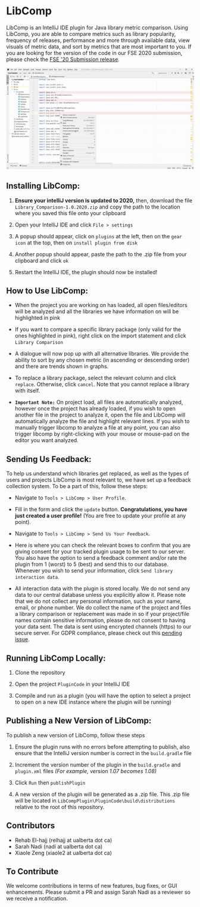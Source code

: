 # LibComp
LibComp is an IntelliJ IDE plugin for Java library metric comparison. Using LibComp, you are able to compare metrics such as library popularity, frequency of releases, performance and more through available data, view visuals of metric data, and sort by metrics that are most important to you. If you are looking for the version of the code in our FSE 2020 submission, please check the [FSE '20 Submission release](https://github.com/ualberta-smr/LibCompPlugin/releases/tag/v1.0).

![](replacement.gif)
  
## Installing LibComp:

1. **Ensure your intelliJ version is updated to 2020,** then, download the file `Library_Comparison-1.0.2020.zip` and copy the path to the location where you saved this file onto your clipboard 

2. Open your IntelliJ IDE and click `File > settings` 

3. A popup should appear, click on `plugins` at the left, then on the `gear icon` at the top, then on `install plugin from disk`

4. Another popup should appear, paste the path to the .zip file from your clipboard and click `ok`

5. Restart the IntelliJ IDE, the plugin should now be installed!

## How to Use LibComp:

* When the project you are working on has loaded, all open files/editors will be analyzed and all the libraries we have information on will be highlighted in pink 

* If you want to compare a specific library package (only valid for the ones highlighted in pink), right click on the import statement and click `Library Comparison`

* A dialogue will now pop up with all alternative libraries. We provide the ability to sort by any chosen metric (in ascending or descending order) and there are trends shown in graphs. 

* To replace a library package, select the relevant column and click `replace`. Otherwise, click `cancel`. Note that you cannot replace a library with itself. 

* **`Important Note:`** On project load, all files are automatically analyzed, however once the project has already loaded, if you wish to open another file in the project to analyze it, open the file and LibComp will automatically analyze the file and highlight relevant lines. If you wish to manually trigger libcomp to analyze a file at any point, you can also trigger libcomp by  right-clicking with your mouse or mouse-pad on the editor you want analyzed. 

## Sending Us Feedback:

To help us understand which libraries get replaced, as well as the types of users and projects LibComp is most relevant to, we have set up a feedback collection system. To be a part of this, follow these steps:

* Navigate to `Tools > LibComp > User Profile`.

* Fill in the form and click the `update` button. **Congratulations, you have just created a user profile!** (You are free to update your profile at any point).

* Navigate to `Tools > LibComp > Send Us Your Feedback`.

* Here is where you can check the relevant boxes to confirm that you are giving consent for your tracked plugin usage to be sent to our server. You also have the option to send a feedback comment and/or rate the plugin from 1 (worst) to 5 (best) and send this to our database. Whenever you wish to send your information, click `Send library interaction data`. 

* All interaction data with the plugin is stored locally. We do not send any data to our central database unless you explicitly allow it. Please note that we do not collect any personal information, such as your name, email, or phone number. We do collect the name of the project and files a library comparison or replacement was made in so if your project/file names contain sensitive information, please do not consent to having your data sent. The data is sent using encrypted channels (https) to our secure server. For GDPR compliance, please check out this [pending issue](https://github.com/ualberta-smr/LibCompPlugin/issues/39).

## Running LibComp Locally:

1. Clone the repository 

2. Open the project `PluginCode` in your IntelliJ IDE

3. Compile and run as a plugin (you will have the option to select a project to open on a new IDE instance where the plugin will be running)

## Publishing a New Version of LibComp:

To publish a new version of LibComp, follow these steps

1. Ensure the plugin runs with no errors before attempting to publish, also ensure that the IntelliJ version number is correct in the `build.gradle` file 

2. Increment the version number of the plugin in the `build.gradle` and `plugin.xml` files _(For example, version 1.07 becomes 1.08)_

3. Click `Run` then `publishPlugin` 

4. A new version of the plugin will be generated as a .zip file. This .zip file will be located in `LibCompPlugin\PluginCode\build\distributions` relative to the root of this repository.

## Contributors
- Rehab El-hajj  (relhajj at ualberta dot ca)
- Sarah Nadi (nadi at ualberta dot ca)
- Xiaole Zeng (xiaole2 at ualberta dot ca)

## To Contribute

We welcome contributions in terms of new features, bug fixes, or GUI enhancements. Please submit a PR and assign Sarah Nadi as a reviewer so we receive a notification.

